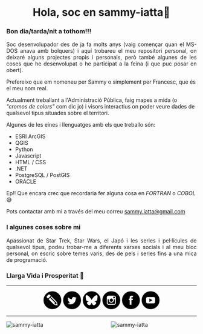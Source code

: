 <!--
### Hi there 👋


**sammy-iatta/sammy-iatta** is a ✨ _special_ ✨ repository because its `README.md` (this file) appears on your GitHub profile.

Here are some ideas to get you started:

- 🔭 I’m currently working on ...
- 🌱 I’m currently learning ...
- 👯 I’m looking to collaborate on ...
- 🤔 I’m looking for help with ...
- 💬 Ask me about ...
- 📫 How to reach me: ...
- 😄 Pronouns: ...
- ⚡ Fun fact: ...
-->

<h1 align="center">Hola, soc en sammy-iatta👋</h1>
<h3 align="left">Bon dia/tarda/nit a tothom!!!</h3>
<p align="justify">
Soc desenvolupador des de ja fa molts anys (vaig començar quan el MS-DOS anava amb bolquers) i aquí trobareu el meu repositori personal, on deixaré alguns projectes propis i personals, però també algunes de les coses que he desenvolupat o he participat a la feina (i que puc posar en obert).

Prefereixo que em nomeneu per Sammy o simplement per Francesc, que és el meu nom real.

Actualment treballant a l'Administració Pública, faig mapes a mida (o *"cromos de colors"* com dic jo) i visors interactius on poder veure dades de qualsevol tipus situades sobre el territori.

Algunes de les eines i llenguatges amb els que treballo són:

- ESRI ArcGIS
- QGIS
- Python
- Javascript
- HTML / CSS
- .NET
- PostgreSQL / PostGIS
- ORACLE

Ep!! Que encara crec que recordaria fer alguna cosa en *FORTRAN* o *COBOL* :sweat_smile:

Pots contactar amb mi a través del meu correu sammy.iatta@gmail.com
</p>

### I algunes coses sobre mi
<p align="justify">
Apassionat de Star Trek, Star Wars, el Japó i les series i pel·lícules de qualsevol tipus, podeu trobar-me a diferents xarxes socials i al meu bloc personal, on escric sobre temes varis, des de pels i series fins a una mica de programació. 

### Llarga Vida i Prosperitat 🖖
</p>

---
<div align="center">

[<img title="Blogger" src="imatges/icona-blogger.svg" width="48" height="48"/>](https://www.nekofan.com)
[<img title="X / Twitter" src="imatges/icona-x-twitter.svg" width="48" height="48"/>](https://twitter.com/iatta)
[<img title="BlueSky" src="imatges/icona-bluesky.svg" width="48" height="48"/>](https://bsky.app/profile/nekofan.bsky.social)
[<img title="Instagram" src="imatges/icona-instagram.svg" width="48" height="48"/>](https://www.instagram.com/raisa_heika/)
[<img title="Facebook" src="imatges/icona-facebook.svg" width="48" height="48"/>](https://www.facebook.com/NekoFanBCN/)
[<img title="Youtube" src="imatges/icona-youtube.svg" width="48" height="48"/>](https://www.youtube.com/user/SammyandRex)
</div>

---
<img width="45%" align="left" src="https://github-readme-stats.vercel.app/api/top-langs?username=sammy-iatta&show_icons=true&locale=es&layout=compact" title="sammy-iatta" />
<img align="right" width="45%" src="https://github-readme-streak-stats.herokuapp.com/?user=sammy-iatta&locale=ca" title="sammy-iatta" />
